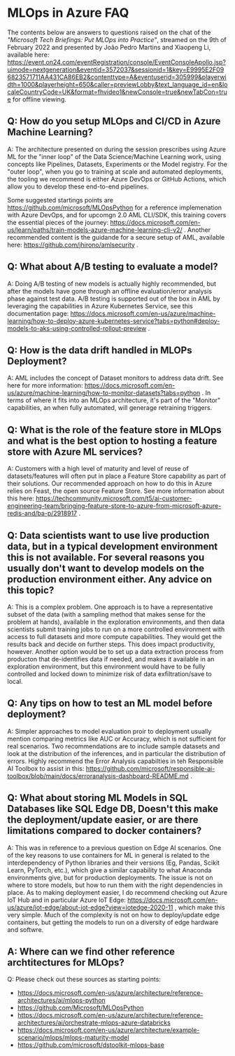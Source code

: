 # MLOps in Azure FAQ

The contents below are answers to questions raised on the chat of the *"Microsoft Tech Briefings: Put MLOps into Practice"*, streamed on the 9th of February 2022 and presented by João Pedro Martins and Xiaopeng Li, available here: <https://event.on24.com/eventRegistration/console/EventConsoleApollo.jsp?uimode=nextgeneration&eventid=3572037&sessionid=1&key=E9995E2F096823571711AA431CA86EB2&contenttype=A&eventuserid=305999&playerwidth=1000&playerheight=650&caller=previewLobby&text_language_id=en&localeCountryCode=UK&format=fhvideo1&newConsole=true&newTabCon=true> for offline viewing.


## Q: How do you setup MLOps and CI/CD in Azure Machine Learning?

A: The architecture presented on during the session prescribes using Azure ML for the "inner loop" of the Data Science/Machine Learning work, using concepts like Pipelines, Datasets, Experiments or the Model registry. For the "outer loop", when you go to training at scale and automated deployments, the tooling we recommend is either Azure DevOps or GitHub Actions, which allow you to develop these end-to-end pipelines. 

Some suggested startings points are https://github.com/microsoft/MLOpsPython for a reference implemenation with Azure DevOps, and for upcomgn 2.0 AML CLI/SDK, this training covers the essential pieces of the journey: https://docs.microsoft.com/en-us/learn/paths/train-models-azure-machine-learning-cli-v2/ . Another recommended content is the guidande for a secure setup of AML, available here: https://github.com/jhirono/amlsecurity .


## Q: What about A/B testing to evaluate a model?

A: Doing A/B testing of new models is actually highly recommended, but after the models have gone through an offline evaluation/error analysis phase against test data. A/B testing is supported out of the box in AML by leveraging the capabilities in Azure Kubernetes Service, see this documentation page: https://docs.microsoft.com/en-us/azure/machine-learning/how-to-deploy-azure-kubernetes-service?tabs=python#deploy-models-to-aks-using-controlled-rollout-preview .

## Q: How is the data drift handled in MLOPs Deployment?

A: AML includes the concept of Dataset monitors to address data drift. See here for more information: https://docs.microsoft.com/en-us/azure/machine-learning/how-to-monitor-datasets?tabs=python . In terms of where it fits into an MLOps architecture, it's part of the "Monitor" capabilities, an when fully automated, will generage retraining triggers.


## Q: What is the role of the feature store in MLOps and what is the best option to hosting a feature store with Azure ML services?

A: Customers with a high level of maturity and level of reuse of datasets/features will often put in place a Feature Store capability as part of their solutions. Our recommended approach on how to do this in Azure relies on Feast, the open source Feature Store. See more information about this here: https://techcommunity.microsoft.com/t5/ai-customer-engineering-team/bringing-feature-store-to-azure-from-microsoft-azure-redis-and/ba-p/2918917 .



## Q: Data scientists want to use live production data, but in a typical development environment this is not available. For several reasons you usually don't want to develop models on the production environment either. Any advice on this topic?

A: This is a complex problem. One approach is to have a representative subset of the data (with a sampling method that makes sense for the problem at hands), available in the exploration environments, and then data scientists submit training jobs to run on a more controlled environment with access to full datasets and more compute capabilities. They would get the results back and decide on further steps. This does impact productivity, however. Another option would be to set up a data extraction process from producton that de-identifies data if needed, and makes it available in an exploration environment, but this environment would have to be fully controlled and locked down to minimize risk of data exfiltration/save to local.


## Q: Any tips on how to test an ML model before deployment?

A: Simpler approaches to model evaluation proir to deployment usually mention comparing metrics like AUC or Accuracy, which is not sufficient for real scenarios. Two recommendations are to include sample datasets and look at the distribution of the inferences, and in particular the distribution of errors. Highly recommend the Error Analysis capabilties in teh Responsible AI Toolbox to assist in this: https://github.com/microsoft/responsible-ai-toolbox/blob/main/docs/erroranalysis-dashboard-README.md .


## Q: What about storing ML Models in SQL Databases like SQL Edge DB, Doesn't this make the deployment/update easier, or are there limitations compared to docker containers?

A: This was in reference to a previous question on Edge AI scenarios. One of the key reasons to use containers for ML in general is related to the interdependency of Python libraries and their versions (Eg, Pandas, Scikit Learn, PyTorch, etc.), which give a similar capability to what Anaconda environments give, but for production deployments. The issue is not on where to store models, but how to run them with the right dependencies in place. As to making deployment easier, I do recommend checking out Azure IoT Hub and in particular Azure IoT Edge: https://docs.microsoft.com/en-us/azure/iot-edge/about-iot-edge?view=iotedge-2020-11 , which make this very simple. Much of the complexity is not on how to deploy/update edge containers, but getting the models to run on a diversity of edge hardware and softwre.



## A: Where can we find other reference archtitectures for MLOps?

Q: Please check out these sources as starting points:

- https://docs.microsoft.com/en-us/azure/architecture/reference-architectures/ai/mlops-python
- https://github.com/Microsoft/MLOpsPython
- https://docs.microsoft.com/en-us/azure/architecture/reference-architectures/ai/orchestrate-mlops-azure-databricks
- https://docs.microsoft.com/en-us/azure/architecture/example-scenario/mlops/mlops-maturity-model
- https://github.com/microsoft/dstoolkit-mlops-base
